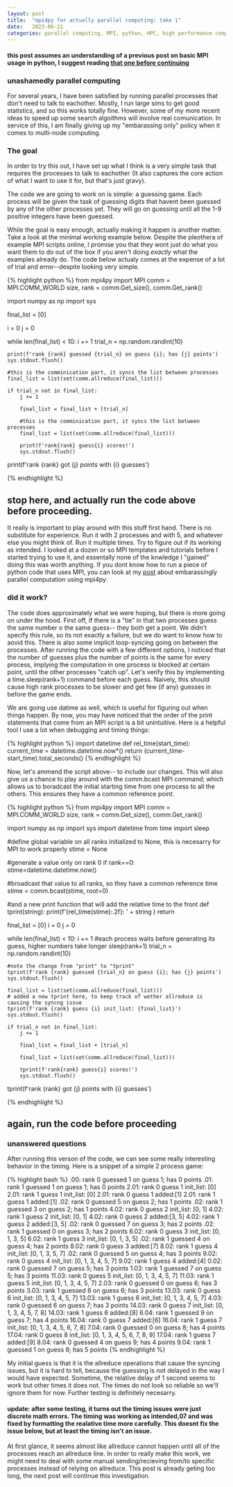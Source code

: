 ```yaml
---
layout: post
title:  "mpi4py for actually parallel computing: take 1"
date:   2023-06-21
categories: parallel computing, MPI, python, HPC, high performance computing
---
```


#### this post assumes an understanding of a previous post on basic MPI usage in python, I suggest reading [that one before continuing](https://kylejray.github.io/parallel/computing,/mpi,/python/2022/08/20/embarassing-parallel.html)

### unashamedly parallel computing

For several years, I have been satisfied by running parallel processes that don't need to talk to eachother. Mostly, I run large sims to get good statistics, and so this works totally fine. However, some of my more recent ideas to speed up some search algoithms will involve real comunication. In service of this, I am finally giving up my "embarassing only" policy when it comes to multi-node computing.

### The goal
In order to try this out, I have set up what I think is a very simple task that requires the processes to talk to eachother (It also captures the core action of what I want to use it for, but that's just gravy).

The code we are going to work on is simple: a guessing game. Each process will be given the task of guessing digits that havent been guessed by any of the other processes yet. They will go on guessing until all the 1-9 positive integers have been guessed.

While the goal is easy enough, actually making it happen is another matter. Take a look at the minimal working example below. Despite the pleothera of example MPI scripts online, I promise you that they wont just do what you want them to do out of the box if you aren't doing *exactly* what the examples already do. The code below actualy comes at the expense of a lot of trial and error--despite looking very simple.


{% highlight python %}
from mpi4py import MPI
comm = MPI.COMM_WORLD
size, rank = comm.Get_size(), comm.Get_rank()

import numpy as np
import sys



final_list = [0]

i = 0
j = 0


while len(final_list) < 10:
    i += 1
    trial_n = np.random.randint(10)
    
    print(f'rank {rank} guessed {trial_n} on guess {i}; has {j} points')
    sys.stdout.flush()

    #this is the comminication part, it syncs the list between processes
    final_list = list(set(comm.allreduce(final_list)))

    if trial_n not in final_list:
        j += 1

        final_list = final_list + [trial_n]

        #this is the comminication part, it syncs the list between processes
        final_list = list(set(comm.allreduce(final_list)))

        print(f'rank{rank} guess{i} scores!')
        sys.stdout.flush()

print(f'rank {rank} got {j} points with {i} guesses')

{% endhighlight %}

## stop here, and actually run the code above before proceeding. 

It really is important to play around with this stuff first hand. There is no substitute for experience. Run it with 2 processes and with 5, and whatever else you might think of. Run it multiple times. Try to figure out if its working as intended. I looked at a dozen or so MPI templates and tutorials before I started trying to use it, and essentally none of the knwledge I "gained" doing this was worth anything. If you dont know how to run a piece of python code that uses MPI, you can look at my [post](https://kylejray.github.io/parallel/computing,/mpi,/python/2022/08/20/embarassing-parallel.html) about embarassingly parallel computation using mpi4py.

### did it work?

The code does approximately what we were hoping, but there is more going on under the hood. First off, if there is a "tie" in that two processes guess the same number o the same guess-- they both get a point. We didn't specify this rule, so its not exactly a failure, but we do want to know how to aovid this. There is also some implicit loop-syncing going on between the processes. After running the code with a few different options, I noticed that the number of guesses plus the number of points is the same for every process, implying the computation in one process is blocked at certain point, until the other processes "catch up". Let's verify this by implementing a time.sleep(rank+1) command before each guess. Naively, this should cause high rank processes to be slower and get few (if any) guesses in before the game ends.

We are going use datime as well, which is useful for figuring out when things happen. By now, you may have noticed that the order of the print statements that come from an MPI script is a bit unintuitive. Here is a helpful tool I use a lot when debugging and timing things:

{% highlight python %}
import datetime
def rel_time(start_time):
    current_time = datetime.datetime.now*()
    return (current_time-start_time).total_seconds()
{% endhighlight %}

Now, let's ammend the script above-- to include our changes. This will also give us a chance to play around with the comm.bcast MPI command; which allows us to boradcast the initial starting time from one process to all the others. This ensures they have a common reference point.

{% highlight python %}
from mpi4py import MPI
comm = MPI.COMM_WORLD
size, rank = comm.Get_size(), comm.Get_rank()

import numpy as np
import sys
import datetime
from time import sleep

#define global variable on all ranks initialized to None, this is necesarry for MPI to work properly
stime = None

#generate a value only on rank 0
if rank==0:
    stime=datetime.datetime.now()

#broadcast that value to all ranks, so they have a common reference time
stime = comm.bcast(stime, root=0)


#and a new print function that will add the relative time to the front
def tprint(string):
    print(f'{rel_time(stime):.2f}: ' + string )
    return

final_list = [0]
i = 0
j = 0

while len(final_list) < 10:
    i += 1
    #each process waits before generating its guess, higher numbers take longer
    sleep(rank+1)
    trial_n = np.random.randint(10)
    
    #note the change from "print" to "tprint"
    tprint(f'rank {rank} guessed {trial_n} on guess {i}; has {j} points')
    sys.stdout.flush()

    final_list = list(set(comm.allreduce(final_list)))
    # added a new tprint here, to keep track of wether allreduce is causing the syncng issue
    tprint(f'rank {rank} guess {i} init_list: {final_list}')
    sys.stdout.flush()

    if trial_n not in final_list:
        j += 1

        final_list = final_list + [trial_n]

        final_list = list(set(comm.allreduce(final_list)))

        tprint(f'rank{rank} guess{i} scores!')
        sys.stdout.flush()

tprint(f'rank {rank} got {j} points with {i} guesses')

{% endhighlight %}

## again, run the code before proceeding

### unanswered questions

After running this verson of the code, we can see some really interesting behavior in the timing. Here is a snippet of a simple 2 process game:

{% highlight bash %}
 .00: rank 0 guessed 1 on guess 1; has 0 points 
 .01: rank 1 guessed 1 on guess 1; has 0 points 
2.01: rank 0 guess 1 init_list: [0]
2.01: rank 1 guess 1 init_list: [0]
2.01: rank 0 guess 1 added:[1]
2.01: rank 1 guess 1 added:[1]
 .02: rank 0 guessed 5 on guess 2; has 1 points 
 .02: rank 1 guessed 3 on guess 2; has 1 points 
4.02: rank 0 guess 2 init_list: [0, 1]
4.02: rank 1 guess 2 init_list: [0, 1]
4.02: rank 0 guess 2 added:[3, 5]
4.02: rank 1 guess 2 added:[3, 5]
 .02: rank 0 guessed 7 on guess 3; has 2 points 
 .02: rank 1 guessed 0 on guess 3; has 2 points 
6.02: rank 0 guess 3 init_list: [0, 1, 3, 5]
6.02: rank 1 guess 3 init_list: [0, 1, 3, 5]
 .02: rank 1 guessed 4 on guess 4; has 2 points 
8.02: rank 0 guess 3 added:[7]
8.02: rank 1 guess 4 init_list: [0, 1, 3, 5, 7]
 .02: rank 0 guessed 5 on guess 4; has 3 points 
9.02: rank 0 guess 4 init_list: [0, 1, 3, 4, 5, 7]
9.02: rank 1 guess 4 added:[4]
 0.02: rank 0 guessed 7 on guess 5; has 3 points 
 1.03: rank 1 guessed 7 on guess 5; has 3 points 
11.03: rank 0 guess 5 init_list: [0, 1, 3, 4, 5, 7]
11.03: rank 1 guess 5 init_list: [0, 1, 3, 4, 5, 7]
 2.03: rank 0 guessed 0 on guess 6; has 3 points 
 3.03: rank 1 guessed 8 on guess 6; has 3 points 
13.03: rank 0 guess 6 init_list: [0, 1, 3, 4, 5, 7]
13.03: rank 1 guess 6 init_list: [0, 1, 3, 4, 5, 7]
 4.03: rank 0 guessed 6 on guess 7; has 3 points 
14.03: rank 0 guess 7 init_list: [0, 1, 3, 4, 5, 7, 8]
14.03: rank 1 guess 6 added:[8]
 6.04: rank 1 guessed 9 on guess 7; has 4 points 
16.04: rank 0 guess 7 added:[6]
16.04: rank 1 guess 7 init_list: [0, 1, 3, 4, 5, 6, 7, 8]
 7.04: rank 0 guessed 0 on guess 8; has 4 points 
17.04: rank 0 guess 8 init_list: [0, 1, 3, 4, 5, 6, 7, 8, 9]
17.04: rank 1 guess 7 added:[9]
 8.04: rank 0 guessed 4 on guess 9; has 4 points 
 9.04: rank 1 guessed 1 on guess 8; has 5 points 
{% endhighlight %}


 My initial guess is that it is the allreduce operations that cause the syncing issues, but it is hard to tell, because the guessing is not delayed in the way I would have expected. Sometime, the relative delay of 1 second seems to work but other times it does not. The times do not look so reliable so we'll ignore them for now. Further testing is definitely necesarry.

 #### update: after some testing, it turns out the timing issues were just discrete math errors. The timing was working as intended,07 and was fixed by formatting the realative time more carefully. This doesnt fix the issue below, but at least the timing isn't an issue.
 
 At first glance, it seems almost like allreduce cannot happen until all of the processes reach an allreduce line. In order to really make this work, we might need to deal with some manual sending/recieving from/to specific processes instead of relying on allreduce. This post is already geting too long, the next post will continue this investigation.










